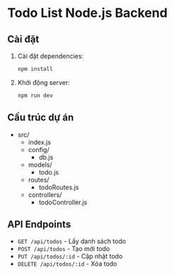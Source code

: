 # Todo List Node.js Backend

## Cài đặt

1. Cài đặt dependencies:
   ```bash
   npm install
   ```
3. Khởi động server:
   ```bash
   npm run dev
   ```

## Cấu trúc dự án

- src/
  - index.js
  - config/
    - db.js
  - models/
    - todo.js
  - routes/
    - todoRoutes.js
  - controllers/
    - todoController.js

## API Endpoints
- `GET /api/todos` - Lấy danh sách todo
- `POST /api/todos` - Tạo mới todo
- `PUT /api/todos/:id` - Cập nhật todo
- `DELETE /api/todos/:id` - Xóa todo
